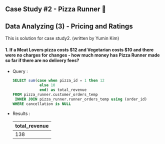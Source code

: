 ## Case Study #2 - Pizza Runner 🍕
## Data Analyzing (3) - Pricing and Ratings

This is solution for case study2. (written by Yumin Kim)

#### 1. If a Meat Lovers pizza costs $12 and Vegetarian costs $10 and there were no charges for changes - how much money has Pizza Runner made so far if there are no delivery fees?
- Query :
    
    ```sql
    SELECT sum(case when pizza_id = 1 then 12
                else 10
                end) as total_revenue
    FROM pizza_runner.customer_orders_temp
     INNER JOIN pizza_runner.runner_orders_temp using (order_id)
    WHERE cancellation is NULL
    ```
    
- Results : 
    
    
    | total_revenue |
    | --- | 
    | 138 |
